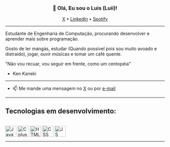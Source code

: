 <h3 align="center">👋 Olá, Eu sou o Luis (Luii)!</h3>

<p align="center">
  <a href="https://x.com/lulufelp">X</a> •
  <a href="https://www.linkedin.com/in/luisfelipeborgesluii/">LinkedIn</a> •
  <a href="https://open.spotify.com/user/21nrt6znecxe4ppk26pb33diq?si=3fc6429bea63454c">Spotify</a>
</p>

---
Estudante de Engenharia de Computação, procurando desenvolver e aprender mais sobre programação.

Gosto de ler mangás, estudar (Quando possível pois sou muito avoado e distraído), jogar, ouvir músicas e tomar um café quente.

"Não vou recuar, vou seguir em frente, como um centopéia"
- Ken Kaneki
---

- 📫 Me mande uma mensagem no [X](https://x.com/lulufelp) ou por [e-mail](mailto:borg.esluii01645@gmail.com) 

---

<h2>Tecnologias em desenvolvimento:</h2>
<div style="display: inline_block"><br>
  <img align="center" alt="Java" height="35" width="35" src="https://cdn.jsdelivr.net/gh/devicons/devicon/icons/java/java-original.svg">
  <img align="center" alt="Cplusplus" height="35" width="35" src="https://cdn.jsdelivr.net/gh/devicons/devicon/icons/cplusplus/cplusplus-original.svg">
  <img align="center" alt="HTML" height="35" width="35" src="https://cdn.jsdelivr.net/gh/devicons/devicon/icons/html5/html5-original.svg">
  <img align="center" alt="CSS" height="35" width="35" src="https://cdn.jsdelivr.net/gh/devicons/devicon/icons/css3/css3-original.svg">
  <img align="center" alt="JS" height="35" width="35" src="https://cdn.jsdelivr.net/gh/devicons/devicon/icons/javascript/javascript-original.svg">
</div>

---


